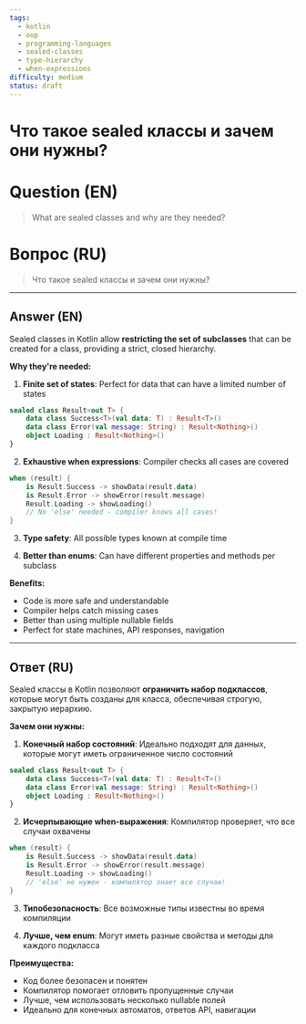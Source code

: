 ```yaml
---
tags:
  - kotlin
  - oop
  - programming-languages
  - sealed-classes
  - type-hierarchy
  - when-expressions
difficulty: medium
status: draft
---
```


# Что такое sealed классы и зачем они нужны?

# Question (EN)
> What are sealed classes and why are they needed?

# Вопрос (RU)
> Что такое sealed классы и зачем они нужны?

---

## Answer (EN)

Sealed classes in Kotlin allow **restricting the set of subclasses** that can be created for a class, providing a strict, closed hierarchy.

**Why they're needed:**

1. **Finite set of states**: Perfect for data that can have a limited number of states
```kotlin
sealed class Result<out T> {
    data class Success<T>(val data: T) : Result<T>()
    data class Error(val message: String) : Result<Nothing>()
    object Loading : Result<Nothing>()
}
```

2. **Exhaustive when expressions**: Compiler checks all cases are covered
```kotlin
when (result) {
    is Result.Success -> showData(result.data)
    is Result.Error -> showError(result.message)
    Result.Loading -> showLoading()
    // No 'else' needed - compiler knows all cases!
}
```

3. **Type safety**: All possible types known at compile time

4. **Better than enums**: Can have different properties and methods per subclass

**Benefits:**
- Code is more safe and understandable
- Compiler helps catch missing cases
- Better than using multiple nullable fields
- Perfect for state machines, API responses, navigation

---

## Ответ (RU)

Sealed классы в Kotlin позволяют **ограничить набор подклассов**, которые могут быть созданы для класса, обеспечивая строгую, закрытую иерархию.

**Зачем они нужны:**

1. **Конечный набор состояний**: Идеально подходят для данных, которые могут иметь ограниченное число состояний
```kotlin
sealed class Result<out T> {
    data class Success<T>(val data: T) : Result<T>()
    data class Error(val message: String) : Result<Nothing>()
    object Loading : Result<Nothing>()
}
```

2. **Исчерпывающие when-выражения**: Компилятор проверяет, что все случаи охвачены
```kotlin
when (result) {
    is Result.Success -> showData(result.data)
    is Result.Error -> showError(result.message)
    Result.Loading -> showLoading()
    // 'else' не нужен - компилятор знает все случаи!
}
```

3. **Типобезопасность**: Все возможные типы известны во время компиляции

4. **Лучше, чем enum**: Могут иметь разные свойства и методы для каждого подкласса

**Преимущества:**
- Код более безопасен и понятен
- Компилятор помогает отловить пропущенные случаи
- Лучше, чем использовать несколько nullable полей
- Идеально для конечных автоматов, ответов API, навигации

